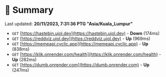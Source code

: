 # 📖 Summary
Last updated: **20/11/2023, 7:31:36 PTG "Asia/Kuala_Lumpur"**

- `GET` [https://hastebin.ujol.dev](https://hastebin.ujol.dev) - **Down** (174ms)
- `GET` [https://reddviz.ujol.dev](https://reddviz.ujol.dev) - **Up** (969ms)
- `GET` [https://memeapi.cyclic.app](https://memeapi.cyclic.app) - **Up** (838ms)
- `GET` [https://klik.onrender.com/health](https://klik.onrender.com/health) - **Up** (282ms)
- `GET` [https://dumb.onrender.com](https://dumb.onrender.com) - **Up** (247ms)
